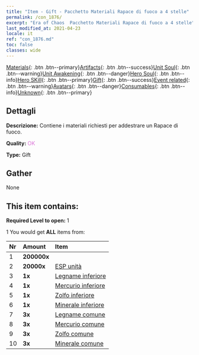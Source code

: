 ```yaml
---
title: "Item - Gift - Pacchetto Materiali Rapace di fuoco a 4 stelle"
permalink: /con_1876/
excerpt: "Era of Chaos  Pacchetto Materiali Rapace di fuoco a 4 stelle"
last_modified_at: 2021-04-23
locale: it
ref: "con_1876.md"
toc: false
classes: wide
---
```

 [Materials](/ItemsIT/){: .btn .btn--primary}[Artifacts](/ItemsIT/Artifacts/){: .btn .btn--success}[Unit Soul](/ItemsIT/UnitSoul/){: .btn .btn--warning}[Unit Awakening](/ItemsIT/UnitAwakening/){: .btn .btn--danger}[Hero Soul](/ItemsIT/HeroSoul/){: .btn .btn--info}[Hero SKill](/ItemsIT/HeroSkill/){: .btn .btn--primary}[Gift](/ItemsIT/Gift/){: .btn .btn--success}[Event related](/ItemsIT/Events/){: .btn .btn--warning}[Avatars](/ItemsIT/Avatars/){: .btn .btn--danger}[Consumables](/ItemsIT/Consumables/){: .btn .btn--info}[Unknown](/ItemsIT/Unknown/){: .btn .btn--primary}

## Dettagli
 **Descrizione:** Contiene i materiali richiesti per addestrare un Rapace di fuoco.

 **Quality:** <span style="color: #DA70D6">OK</span>

 **Type:** Gift

## Gather

  None

## This item contains:

 **Required Level to open:** 1

 1 You would get **ALL** items  from:

  | Nr | Amount |     Item    |
  |:---|:-------|:------------|
  | 1 |  **200000x** | <i class="fas fa-coins"/> |  | 
  | 2 |  **20000x** | [ESP unità](/ItemsIT/con_902/) |  | 
  | 3 |  **1x** | [Legname inferiore](/ItemsIT/mat_1/) |  | 
  | 4 |  **1x** | [Mercurio inferiore](/ItemsIT/mat_2/) |  | 
  | 5 |  **1x** | [Zolfo inferiore](/ItemsIT/mat_3/) |  | 
  | 6 |  **1x** | [Minerale inferiore](/ItemsIT/mat_1/) |  | 
  | 7 |  **3x** | [Legname comune](/ItemsIT/mat_7/) |  | 
  | 8 |  **3x** | [Mercurio comune](/ItemsIT/mat_8/) |  | 
  | 9 |  **3x** | [Zolfo comune](/ItemsIT/mat_9/) |  | 
  | 10 |  **3x** | [Minerale comune](/ItemsIT/mat_6/) |  | 
